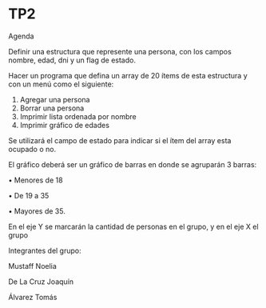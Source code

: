 # TP2

Agenda

Definir una estructura que represente una persona, con los campos nombre, edad, dni y un
flag de estado.

Hacer un programa que defina un array de 20 ítems de esta estructura y con un menú como el
siguiente:

1. Agregar una persona 
2. Borrar una persona 
3. Imprimir lista ordenada por nombre
4. Imprimir gráfico de edades 

Se utilizará el campo de estado para indicar si el ítem del array esta ocupado o no.

El gráfico deberá ser un gráfico de barras en donde se agruparán 3 barras:

• Menores de 18

• De 19 a 35

• Mayores de 35.

En el eje Y se marcarán la cantidad de personas en el grupo, y en el eje X el grupo


Integrantes del grupo:

Mustaff Noelia

De La Cruz Joaquín

Álvarez Tomás

